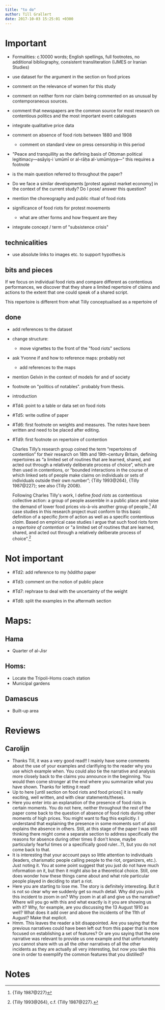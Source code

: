 ```yaml
---
title: "to do"
author: Till Grallert
date: 2017-10-03 15:25:01 +0300
---
```


# Important

- Formalities: c.10000 words; English spellings, full footnotes, no additional bibliography, consistent transliteration (IJMES or Iranian Studies)
- use dataset  for the argument in the section on food prices
- comment on the relevance of women for this study
- comment on neither form nor claim being commented on as unusual by contemporaneous sources.
- comment that newspapers are the common source for most research on contentious politics and the most important event catalogues
- integrate qualitative price data
- comment on absence of food riots between 1880 and 1908
    + comment on standard view on press censorship in this period
- "Peace and tranquillity as the defining basis of Ottoman political legitimacy—asāyiş-i ʿumūmī or al-rāḥa al-ʿumūmiyya—" this requires a footnote
- is the main question referred to throughout the paper?
- Do we face a similar developments [protest against market economy] in the context of the current study? Do I pose/ answer this question? 

- mention the choreography and public ritual of food riots
- significance of food riots for protest movements
    + what are other forms and how frequent are they
- integrate concept / term of "subsistence crisis"

## technicalities

- use absolute links to images etc. to support hypothes.is


## bits and pieces

If we focus on individual food riots and compare different as contentious performances, we discover that they share a limited repertoire of claims and actions
to the extent that one could speak of a shared script. 


This repertoire is different from what Tilly conceptualised as a repertoire of 

## done

- add references to the dataset
- change structure:
    + move vignettes to the front of the "food riots" sections
- ask Yvonne if and how to reference maps: probably not
    + add references to the maps
- mention Gelvin in the context of models for and of society
- footnote on "politics of notables". probably from thesis.
- introduction
- #Td4: point to a table or data set on food riots
- #Td5: write outline of paper
- #Td6: first footnote on weights and measures. The notes have been written and need to be placed after editing.
- #Td9: first footnote on repertoire of contention

    Charles Tilly’s research group coined the term “repertoires of contention” for their research on 18th and 19th-century Britain, defining repertoires as “a limited set of routines that are learned, shared, and acted out through a relatively deliberate process of choice”, which are then used in contentions, or “bounded interactions in the course of which linked sets of people make claims on individuals or sets of individuals outside their own number”; {Tilly 1993@264}, {Tilly 1987@227}; see also {Tilly 2008}.

    Following Charles Tilly's work, I define *food riots* as contentious collective action: a group of people assemble in a public place and raise the demand of lower food prices vis-à-vis another group of people.[^1] All case studies in this research project must conform to this basic definition of a specific *form* of action as well as a specific contentious *claim*. Based on empirical case studies I argue that such food riots form a *repertoire of contention* or "a limited set of routines that are learned, shared, and acted out through a relatively deliberate process of choice".[^2] 

# Not important
- #Td2: add reference to my *ḥāditha* paper
- #Td3: comment on the notion of public place

- #Td7: rephrase to deal with the uncertainty of the weight
- #Td8: split the examples in the aftermath section

# Maps:
## Hama

- Quarter of al-Jisr

## Homs:

- Locate the Tripoli-Homs coach station
- Municipal gardens

## Damascus 

- Built-up area

# Reviews
## Carolijn

- Thanks Till, it was a very good read!! I mainly have some comments about the use of your examples and clarifiying to the reader why you use which example when. You could also tie the narrative and analysis more closely back to the claims you announce in the beginning. You would then come stronger at the end where you summarize what you have shown. Thanks for letting it read!
- Up to here [until section on food riots and food prices] it is really exciting, well written, and with clear statements/theses. 
- Here you enter into an explanation of the presence of food riots in certain moments. You do not here, neither throughout the rest of the paper come back to the question of absence of food riots during other moments of high prices. You might want to flag this explicitly. I understand that explaining the presence in some moments sort of also explains the absence in others. Still, at this stage of the paper I was still thinking there might come a separate section to address specifically the reasons for absence during other times (I don't know, maybe particularly fearful times or a specifically good ruler…?), but you do not come back to that. 
- It is interesting that your account pays so little attention to individuals (leaders, charismatic people calling people to the riot, organizers, etc.). Just noting it. You at some point suggest that you just do not have much information on it, but then it might also be a theoretical choice. Still, one does wonder how these things came about and what role particular people played in deciding to start a riot.
- Here you are starting to lose me. The story is definitely interesting. But it is not so clear why we suddenly get so much detail. Why did you pick this incident to zoom in on? Why zoom in at all and give us the narrative? Where will you go with this and what exactly is it you are showing us with it? Why, for example, are you discussing the 13 August 1910 as well? What does it add over and above the incidents of the 11th of August? Make that explicit. 
- Hmm. This leaves the reader a bit disappointed. Are you saying that the previous narratives could have been left out from this paper that is more focused on establishing a set of features? Or are you saying that the one narrative was relevant to provide us one example and that unfortunately you cannot share with us all the other narratives of all the other incidents as they are actually all very interesting, but now you take this one in order to exemplify the common features that you distilled? 


# Notes

[^1]: {Tilly 1987@227}
[^2]: {Tilly 1993@264}, c.f. {Tilly 1987@227}.


